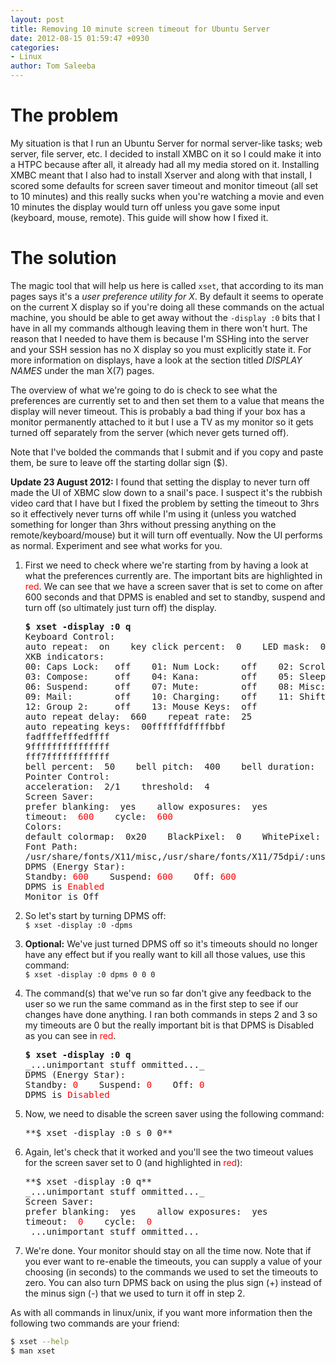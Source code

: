 ```yaml
---
layout: post
title: Removing 10 minute screen timeout for Ubuntu Server
date: 2012-08-15 01:59:47 +0930
categories:
- Linux
author: Tom Saleeba
---
```

# The problem

My situation is that I run an Ubuntu Server for normal server-like tasks; web server, file server, etc. I decided to install XMBC on it so I could make it into a HTPC because after all, it already had all my media stored on it. Installing XMBC meant that I also had to install Xserver and along with that install, I scored some defaults for screen saver timeout and monitor timeout (all set to 10 minutes) and this really sucks when you're watching a movie and even 10 minutes the display would turn off unless you gave some input (keyboard, mouse, remote). This guide will show how I fixed it.

# The solution

The magic tool that will help us here is called `xset`, that according to its man pages says it's a _user preference utility for X_. By default it seems to operate on the current X display so if you're doing all these commands on the actual machine, you should be able to get away without the `-display :0` bits that I have in all my commands although leaving them in there won't hurt. The reason that I needed to have them is because I'm SSHing into the server and your SSH session has no X display so you must explicitly state it. For more information on displays, have a look at the section titled _DISPLAY NAMES_ under the man X(7) pages.

The overview of what we're going to do is check to see what the preferences are currently set to and then set them to a value that means the display will never timeout. This is probably a bad thing if your box has a monitor permanently attached to it but I use a TV as my monitor so it gets turned off separately from the server (which never gets turned off).

Note that I've bolded the commands that I submit and if you copy and paste them, be sure to leave off the starting dollar sign ($).

**Update 23 August 2012:** I found that setting the display to never turn off made the UI of XBMC slow down to a snail's pace. I suspect it's the rubbish video card that I have but I fixed the problem by setting the timeout to 3hrs so it effectively never turns off while I'm using it (unless you watched something for longer than 3hrs without pressing anything on the remote/keyboard/mouse) but it will turn off eventually. Now the UI performs as normal. Experiment and see what works for you.

 1. First we need to check where we're starting from by having a look at what the preferences currently are. The important bits are highlighted in <span style="color:#ff0000;">red</span>. We can see that we have a screen saver that is set to come on after 600 seconds and that DPMS is enabled and set to standby, suspend and turn off (so ultimately just turn off) the display.

    <pre style="overflow-x:auto;"><strong>$ xset -display :0 q</strong>
    Keyboard Control:
    auto repeat:  on    key click percent:  0    LED mask:  00000000
    XKB indicators:
    00: Caps Lock:   off    01: Num Lock:    off    02: Scroll Lock: off
    03: Compose:     off    04: Kana:        off    05: Sleep:       off
    06: Suspend:     off    07: Mute:        off    08: Misc:        off
    09: Mail:        off    10: Charging:    off    11: Shift Lock:  off
    12: Group 2:     off    13: Mouse Keys:  off
    auto repeat delay:  660    repeat rate:  25
    auto repeating keys:  00ffffffdffffbbf
    fadfffefffedffff
    9fffffffffffffff
    fff7ffffffffffff
    bell percent:  50    bell pitch:  400    bell duration:  100
    Pointer Control:
    acceleration:  2/1    threshold:  4
    Screen Saver:
    prefer blanking:  yes    allow exposures:  yes
    timeout:  <span style="color:#ff0000;">600</span>    cycle:  <span style="color:#ff0000;">600</span>
    Colors:
    default colormap:  0x20    BlackPixel:  0    WhitePixel:  16777215
    Font Path:
    /usr/share/fonts/X11/misc,/usr/share/fonts/X11/75dpi/:unscaled,/usr/share/fonts/X11/Type1,/usr/share/fonts/X11/75dpi,/var/lib/defoma/x-ttcidfont-conf.d/dirs/TrueType,built-ins
    DPMS (Energy Star):
    Standby: <span style="color:#ff0000;">600</span>    Suspend: <span style="color:#ff0000;">600</span>    Off: <span style="color:#ff0000;">600</span>
    DPMS is <span style="color:#ff0000;">Enabled</span>
    Monitor is Off</pre>

 2. So let's start by turning DPMS off:  
    `$ xset -display :0 -dpms`
 3. **Optional:** We've just turned DPMS off so it's timeouts should no longer have any effect but if you really want to kill all those values, use this command:  
    `$ xset -display :0 dpms 0 0 0`
 4. The command(s) that we've run so far don't give any feedback to the user so we run the same command as in the first step to see if our changes have done anything. I ran both commands in steps 2 and 3 so my timeouts are 0 but the really important bit is that DPMS is Disabled as you can see in <span style="color:#ff0000;">red</span>.

    <pre style="overflow-x:auto;"><strong>$ xset -display :0 q</strong>
    _...unimportant stuff ommitted..._
    DPMS (Energy Star):
    Standby: <span style="color:#ff0000;">0</span>    Suspend: <span style="color:#ff0000;">0</span>    Off: <span style="color:#ff0000;">0</span>
    DPMS is <span style="color:#ff0000;">Disabled</span></pre>

 5. Now, we need to disable the screen saver using the following command:

    <pre style="overflow-x:auto;">**$ xset -display :0 s 0 0**</pre>

 6. Again, let's check that it worked and you'll see the two timeout values for the screen saver set to 0 (and highlighted in <span style="color:#ff0000;">red</span>):

    <pre style="overflow-x:auto;">**$ xset -display :0 q**
    _...unimportant stuff ommitted..._
    Screen Saver:
    prefer blanking:  yes    allow exposures:  yes
    timeout:  <span style="color:#ff0000;">0</span>    cycle:  <span style="color:#ff0000;">0</span>
    _...unimportant stuff ommitted..._</pre>

 7. We're done. Your monitor should stay on all the time now. Note that if you ever want to re-enable the timeouts, you can supply a value of your choosing (in seconds) to the commands we used to set the timeouts to zero. You can also turn DPMS back on using the plus sign (+) instead of the minus sign (-) that we used to turn it off in step 2.

As with all commands in linux/unix, if you want more information then the following two commands are your friend:
```bash
$ xset --help
$ man xset
```
